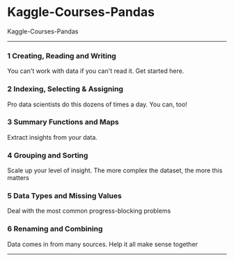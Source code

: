 # Kaggle-Courses-Pandas
Kaggle-Courses-Pandas


-------

### 1 Creating, Reading and Writing
You can't work with data if you can't read it. Get started here.

### 2 Indexing, Selecting & Assigning
Pro data scientists do this dozens of times a day. You can, too!

### 3 Summary Functions and Maps
Extract insights from your data.

### 4 Grouping and Sorting
Scale up your level of insight. The more complex the dataset, the more this matters

### 5 Data Types and Missing Values
Deal with the most common progress-blocking problems

### 6 Renaming and Combining
Data comes in from many sources. Help it all make sense together


-------


